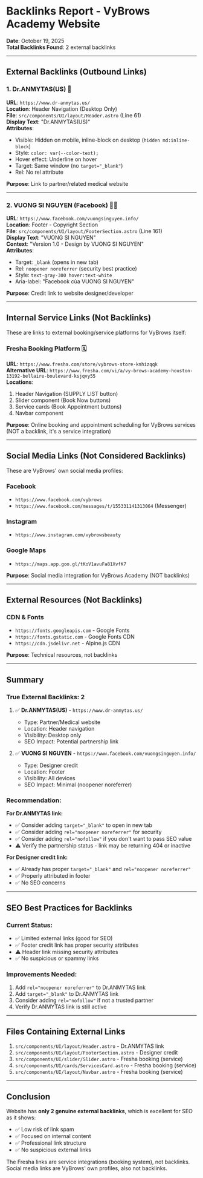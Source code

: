 # Backlinks Report - VyBrows Academy Website

**Date**: October 19, 2025  
**Total Backlinks Found**: 2 external backlinks

---

## External Backlinks (Outbound Links)

### 1. Dr.ANMYTAS(US) 🏥
**URL**: `https://www.dr-anmytas.us/`  
**Location**: Header Navigation (Desktop Only)  
**File**: `src/components/UI/layout/Header.astro` (Line 61)  
**Display Text**: "Dr.ANMYTAS(US)"  
**Attributes**:
- Visible: Hidden on mobile, inline-block on desktop (`hidden md:inline-block`)
- Style: `color: var(--color-text);`
- Hover effect: Underline on hover
- Target: Same window (no `target="_blank"`)
- Rel: No rel attribute

**Purpose**: Link to partner/related medical website

---

### 2. VUONG SI NGUYEN (Facebook) 👨‍💻
**URL**: `https://www.facebook.com/vuongsinguyen.info/`  
**Location**: Footer - Copyright Section  
**File**: `src/components/UI/layout/FooterSection.astro` (Line 161)  
**Display Text**: "VUONG SI NGUYEN"  
**Context**: "Version 1.0 - Design by VUONG SI NGUYEN"  
**Attributes**:
- Target: `_blank` (opens in new tab)
- Rel: `noopener noreferrer` (security best practice)
- Style: `text-gray-300 hover:text-white`
- Aria-label: "Facebook của VUONG SI NGUYEN"

**Purpose**: Credit link to website designer/developer

---

## Internal Service Links (Not Backlinks)

These are links to external booking/service platforms for VyBrows itself:

### Fresha Booking Platform 🗓️
**URL**: `https://www.fresha.com/store/vybrows-store-knhizqqk`  
**Alternative URL**: `https://www.fresha.com/vi/a/vy-brows-academy-houston-13192-bellaire-boulevard-ksjqvy55`  
**Locations**:
1. Header Navigation (SUPPLY LIST button)
2. Slider component (Book Now buttons)
3. Service cards (Book Appointment buttons)
4. Navbar component

**Purpose**: Online booking and appointment scheduling for VyBrows services (NOT a backlink, it's a service integration)

---

## Social Media Links (Not Considered Backlinks)

These are VyBrows' own social media profiles:

### Facebook
- `https://www.facebook.com/vybrows`
- `https://www.facebook.com/messages/t/155331141313064` (Messenger)

### Instagram
- `https://www.instagram.com/vybrowsbeauty`

### Google Maps
- `https://maps.app.goo.gl/tKoV1avuFa81XvfK7`

**Purpose**: Social media integration for VyBrows Academy (NOT backlinks)

---

## External Resources (Not Backlinks)

### CDN & Fonts
- `https://fonts.googleapis.com` - Google Fonts
- `https://fonts.gstatic.com` - Google Fonts CDN
- `https://cdn.jsdelivr.net` - Alpine.js CDN

**Purpose**: Technical resources, not backlinks

---

## Summary

### True External Backlinks: **2**

1. ✅ **Dr.ANMYTAS(US)** - `https://www.dr-anmytas.us/`
   - Type: Partner/Medical website
   - Location: Header navigation
   - Visibility: Desktop only
   - SEO Impact: Potential partnership link

2. ✅ **VUONG SI NGUYEN** - `https://www.facebook.com/vuongsinguyen.info/`
   - Type: Designer credit
   - Location: Footer
   - Visibility: All devices
   - SEO Impact: Minimal (noopener noreferrer)

### Recommendation:

**For Dr.ANMYTAS link:**
- ✅ Consider adding `target="_blank"` to open in new tab
- ✅ Consider adding `rel="noopener noreferrer"` for security
- ✅ Consider adding `rel="nofollow"` if you don't want to pass SEO value
- ⚠️ Verify the partnership status - link may be returning 404 or inactive

**For Designer credit link:**
- ✅ Already has proper `target="_blank"` and `rel="noopener noreferrer"`
- ✅ Properly attributed in footer
- ✅ No SEO concerns

---

## SEO Best Practices for Backlinks

### Current Status:
- ✅ Limited external links (good for SEO)
- ✅ Footer credit link has proper security attributes
- ⚠️ Header link missing security attributes
- ✅ No suspicious or spammy links

### Improvements Needed:
1. Add `rel="noopener noreferrer"` to Dr.ANMYTAS link
2. Add `target="_blank"` to Dr.ANMYTAS link
3. Consider adding `rel="nofollow"` if not a trusted partner
4. Verify Dr.ANMYTAS link is still active

---

## Files Containing External Links

1. `src/components/UI/layout/Header.astro` - Dr.ANMYTAS link
2. `src/components/UI/layout/FooterSection.astro` - Designer credit
3. `src/components/UI/slider/Slider.astro` - Fresha booking (service)
4. `src/components/UI/cards/ServicesCard.astro` - Fresha booking (service)
5. `src/components/UI/layout/Navbar.astro` - Fresha booking (service)

---

## Conclusion

Website has **only 2 genuine external backlinks**, which is excellent for SEO as it shows:
- ✅ Low risk of link spam
- ✅ Focused on internal content
- ✅ Professional link structure
- ✅ No suspicious external links

The Fresha links are service integrations (booking system), not backlinks. Social media links are VyBrows' own profiles, also not backlinks.
